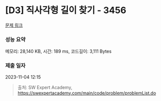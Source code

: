 # [D3] 직사각형 길이 찾기 - 3456 

[문제 링크](https://swexpertacademy.com/main/code/problem/problemDetail.do?contestProbId=AWFPmsqqALwDFAV0) 

### 성능 요약

메모리: 28,140 KB, 시간: 189 ms, 코드길이: 3,111 Bytes

### 제출 일자

2023-11-04 12:15



> 출처: SW Expert Academy, https://swexpertacademy.com/main/code/problem/problemList.do